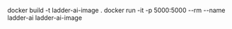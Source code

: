 docker build -t ladder-ai-image .
docker run -it -p 5000:5000 --rm --name ladder-ai ladder-ai-image
